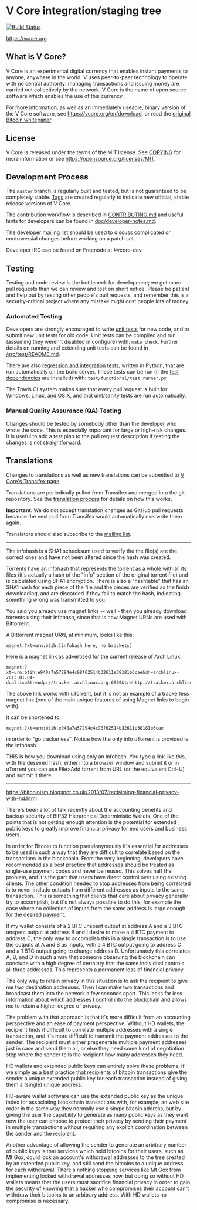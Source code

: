 V Core integration/staging tree
===============================

[![Build Status](https://travis-ci.org/vcore/vcore.svg?branch=master)](https://travis-ci.org/vcore/vcore)

https://vcore.org

What is V Core?
----------------

V Core is an experimental digital currency that enables instant payments to
anyone, anywhere in the world. V uses peer-to-peer technology to operate
with no central authority: managing transactions and issuing money are carried
out collectively by the network. V Core is the name of open source
software which enables the use of this currency.

For more information, as well as an immediately useable, binary version of
the V Core software, see https://vcore.org/en/download, or read the
[original Bitcoin whitepaper](https://bitcoincore.org/bitcoin.pdf).

License
-------

V Core is released under the terms of the MIT license. See [COPYING](COPYING) for more
information or see https://opensource.org/licenses/MIT.

Development Process
-------------------

The `master` branch is regularly built and tested, but is not guaranteed to be
completely stable. [Tags](https://github.com/vcore/vcore/tags) are created
regularly to indicate new official, stable release versions of V Core.

The contribution workflow is described in [CONTRIBUTING.md](CONTRIBUTING.md)
and useful hints for developers can be found in [doc/developer-notes.md](doc/developer-notes.md).

The developer [mailing list](https://lists.linuxfoundation.org/mailman/listinfo/vcore-dev)
should be used to discuss complicated or controversial changes before working
on a patch set.

Developer IRC can be found on Freenode at #vcore-dev.

Testing
-------

Testing and code review is the bottleneck for development; we get more pull
requests than we can review and test on short notice. Please be patient and help out by testing
other people's pull requests, and remember this is a security-critical project where any mistake might cost people
lots of money.

### Automated Testing

Developers are strongly encouraged to write [unit tests](src/test/README.md) for new code, and to
submit new unit tests for old code. Unit tests can be compiled and run
(assuming they weren't disabled in configure) with: `make check`. Further details on running
and extending unit tests can be found in [/src/test/README.md](/src/test/README.md).

There are also [regression and integration tests](/test), written
in Python, that are run automatically on the build server.
These tests can be run (if the [test dependencies](/test) are installed) with: `test/functional/test_runner.py`

The Travis CI system makes sure that every pull request is built for Windows, Linux, and OS X, and that unit/sanity tests are run automatically.

### Manual Quality Assurance (QA) Testing

Changes should be tested by somebody other than the developer who wrote the
code. This is especially important for large or high-risk changes. It is useful
to add a test plan to the pull request description if testing the changes is
not straightforward.

Translations
------------

Changes to translations as well as new translations can be submitted to
[V Core's Transifex page](https://www.transifex.com/projects/p/vcore/).

Translations are periodically pulled from Transifex and merged into the git repository. See the
[translation process](doc/translation_process.md) for details on how this works.

**Important**: We do not accept translation changes as GitHub pull requests because the next
pull from Transifex would automatically overwrite them again.

Translators should also subscribe to the [mailing list](https://groups.google.com/forum/#!forum/bitcoin-translators).

---

The infohash is a SHA1 schecksum used to verify the the file(s) are the correct ones and have not been altered since the hash was created.

Torrents have an infohash that represents the torrent as a whole with all its files (it's actually a hash of the "info" section of the original torrent file) and is calculated using SHA1 encryption. There is also a "hashtable" that has an SHA1 hash for each piece of the file and the pieces are verified as the finish downloading, and are discarded if they fail to match the hash, indicating something wrong was transmitted to you.

You said you already use magnet links -- well - then you already download torrents using their infohash, since that is how Magnet URNs are used with Bittorrent.

A Bittorrent magnet URN, at minimum, looks like this:

    magnet:?xt=urn:btih:[infohash here, no brackets]

Here is a magnet link as advertised for the current release of Arch Linux:

    magnet:?xt=urn:btih:e940a7a57294e4c98f62514b32611e38181b6cae&dn=archlinux-2013.01.04-dual.iso&tr=udp://tracker.archlinux.org:6969&tr=http://tracker.archlinux.org:6969/announce

The above link works with uTorrent, but it is not an example of a trackerless magnet link (one of the main unique features of using Magnet links to begin with).

It can be shortened to:

    magnet:?xt=urn:btih:e940a7a57294e4c98f62514b32611e38181b6cae

in order to "go trackerless". Notice how the only info uTorrent is provided is the infohash.

THIS is how you download using only an infohash. You type a link like this, with the deseired hash, either into a browser window and submit it or in uTorrent you can use File>Add torrent from URL (or the equivalent Ctrl-U) and submit it there.

---

https://bitcoinism.blogspot.co.uk/2013/07/reclaiming-financial-privacy-with-hd.html

There's been a lot of talk recently about the accounting benefits and backup security of BIP32 Hierarchical Deterministic Wallets. One of the points that is not getting enough attention is the potential for extended public keys to greatly improve financial privacy for end users and business users.

In order for Bitcoin to function pseudonymously it's essential for addresses to be used in such a way that they are difficult to correlate based on the transactions in the blockchain. From the very beginning, developers have recommended as a best practice that addresses should be treated as single-use payment codes and never be reused. This solves half the problem, and it's the part that users have direct control over using existing clients. The other condition needed to stop addresses from being correlated is to never include outputs from different addresses as inputs to the same transaction. This is something that clients that care about privacy generally try to accomplish, but it's not always possible to do this, for example the case where no collection of inputs from the same address is large enough for the desired payment.

If my wallet consists of a 2 BTC unspent output at address A and a 3 BTC unspent output at address B and I desire to make a 4 BTC payment to address C, the only way to accomplish this in a single transaction is to use the outputs at A and B as inputs, with a 4 BTC output going to address C and a 1 BTC output going to change address D. Unfortunately this correlates A, B, and D in such a way that someone observing the blockchain can conclude with a high degree of certainty that the same individual controls all three addresses. This represents a permanent loss of financial privacy.

The only way to retain privacy in this situation is to ask the recipient to give me two destination addresses. Then I can make two transactions and broadcast them into the network a few seconds apart. This leaks far less information about which addresses I control into the blockchain and allows me to retain a higher degree of privacy.

The problem with that approach is that it's more difficult from an accounting perspective and an ease of payment perspective. Without HD wallets, the recipient finds it difficult to correlate multiple addresses with a single transaction, and it's more difficult to transmit the payment addresses to the sender. The recipient must either pregenerate multiple payment addresses just in case and send them all, or else they need some kind of negotiation step where the sender tells the recipient how many addresses they need.

HD wallets and extended public keys can entirely solve these problems, if we simply as a best practice that recipients of bitcoin transactions give the sender a unique extended public key for each transaction instead of giving them a (single) unique address.

HD-aware wallet software can use the extended public key as the unique index for associating blockchain transactions with, for example, an web site order in the same way they normally use a single bitcoin address, but by giving the user the capability to generate as many public keys as they want now the user can choose to protect their privacy by sending their payment in multiple transactions without requiring any explicit coordination between the sender and the recipient.

Another advantage of allowing the sender to generate an arbitrary number of public keys is that services which hold bitcoins for their users, such as Mt Gox, could lock an account's withdrawal addresses to the tree created by an extended public key, and still send the bitcoins to a unique address for each withdrawal. There's nothing stopping services like Mt Gox from implementing locked withdrawal addresses now, but doing so without HD wallets means that the users must sacrifice financial privacy in order to gain the security of knowing that a hacker who compromises their account can't withdraw their bitcoins to an arbitrary address. With HD wallets no compromise is necessary.
